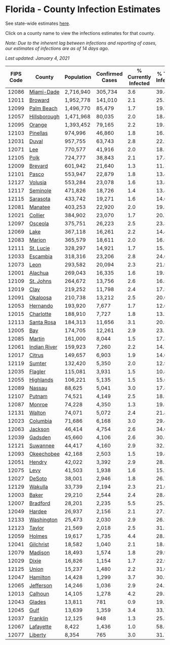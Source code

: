 # Florida - County Infection Estimates

See state-wide estimates [here](/infections/us-fl).

Click on a county name to view the infections estimates for that county.

*Note: Due to the inherent lag between infections and reporting of cases, our estimates of infections are as of 14 days ago.*

*Last updated: January 4, 2021*

|   FIPS Code |                       County |   Population |   Confirmed Cases |   % Currently Infected |   % Total Infected |
|-------------|------------------------------|--------------|-------------------|------------------------|--------------------|
|       12086 |     [Miami-Dade](miami-dade) |    2,716,940 |           305,734 |                    3.6 |               39.4 |
|       12011 |           [Broward](broward) |    1,952,778 |           141,010 |                    2.1 |               25.2 |
|       12099 |     [Palm Beach](palm-beach) |    1,496,770 |            85,479 |                    1.7 |               19.7 |
|       12057 | [Hillsborough](hillsborough) |    1,471,968 |            80,035 |                    2.0 |               18.4 |
|       12095 |             [Orange](orange) |    1,393,452 |            79,165 |                    2.2 |               19.3 |
|       12103 |         [Pinellas](pinellas) |      974,996 |            46,860 |                    1.8 |               16.1 |
|       12031 |               [Duval](duval) |      957,755 |            63,743 |                    2.8 |               22.2 |
|       12071 |                   [Lee](lee) |      770,577 |            41,916 |                    2.0 |               18.5 |
|       12105 |                 [Polk](polk) |      724,777 |            38,843 |                    2.1 |               17.8 |
|       12009 |           [Brevard](brevard) |      601,942 |            21,640 |                    1.3 |               11.7 |
|       12101 |               [Pasco](pasco) |      553,947 |            22,879 |                    1.8 |               13.4 |
|       12127 |           [Volusia](volusia) |      553,284 |            23,078 |                    1.6 |               13.8 |
|       12117 |         [Seminole](seminole) |      471,826 |            18,726 |                    1.4 |               13.4 |
|       12115 |         [Sarasota](sarasota) |      433,742 |            19,271 |                    1.6 |               14.6 |
|       12081 |           [Manatee](manatee) |      403,253 |            22,920 |                    2.0 |               19.3 |
|       12021 |           [Collier](collier) |      384,902 |            23,070 |                    1.7 |               20.7 |
|       12097 |           [Osceola](osceola) |      375,751 |            26,223 |                    2.5 |               23.3 |
|       12069 |                 [Lake](lake) |      367,118 |            16,261 |                    2.2 |               14.4 |
|       12083 |             [Marion](marion) |      365,579 |            18,611 |                    2.0 |               16.5 |
|       12111 |       [St. Lucie](st.-lucie) |      328,297 |            14,921 |                    1.7 |               15.1 |
|       12033 |         [Escambia](escambia) |      318,316 |            23,206 |                    2.8 |               24.6 |
|       12073 |                 [Leon](leon) |      293,582 |            20,094 |                    2.3 |               21.9 |
|       12001 |           [Alachua](alachua) |      269,043 |            16,335 |                    1.6 |               19.5 |
|       12109 |       [St. Johns](st.-johns) |      264,672 |            13,756 |                    2.6 |               16.5 |
|       12019 |                 [Clay](clay) |      219,252 |            11,798 |                    2.4 |               17.3 |
|       12091 |         [Okaloosa](okaloosa) |      210,738 |            13,212 |                    2.5 |               20.0 |
|       12053 |         [Hernando](hernando) |      193,920 |             7,677 |                    1.7 |               12.6 |
|       12015 |       [Charlotte](charlotte) |      188,910 |             7,727 |                    1.8 |               13.2 |
|       12113 |     [Santa Rosa](santa-rosa) |      184,313 |            11,656 |                    3.1 |               20.5 |
|       12005 |                   [Bay](bay) |      174,705 |            12,261 |                    2.9 |               23.1 |
|       12085 |             [Martin](martin) |      161,000 |             8,044 |                    1.5 |               17.3 |
|       12061 | [Indian River](indian-river) |      159,923 |             7,260 |                    2.2 |               14.7 |
|       12017 |             [Citrus](citrus) |      149,657 |             6,903 |                    1.9 |               14.6 |
|       12119 |             [Sumter](sumter) |      132,420 |             5,350 |                    2.0 |               12.9 |
|       12035 |           [Flagler](flagler) |      115,081 |             3,931 |                    1.5 |               10.8 |
|       12055 |       [Highlands](highlands) |      106,221 |             5,135 |                    1.5 |               15.6 |
|       12089 |             [Nassau](nassau) |       88,625 |             5,041 |                    3.0 |               17.8 |
|       12107 |             [Putnam](putnam) |       74,521 |             4,149 |                    2.5 |               18.5 |
|       12087 |             [Monroe](monroe) |       74,228 |             4,350 |                    1.3 |               19.5 |
|       12131 |             [Walton](walton) |       74,071 |             5,072 |                    2.4 |               21.8 |
|       12023 |         [Columbia](columbia) |       71,686 |             6,168 |                    3.0 |               29.4 |
|       12063 |           [Jackson](jackson) |       46,414 |             4,754 |                    2.6 |               34.0 |
|       12039 |           [Gadsden](gadsden) |       45,660 |             4,106 |                    2.6 |               30.5 |
|       12121 |         [Suwannee](suwannee) |       44,417 |             4,160 |                    2.9 |               32.2 |
|       12093 |     [Okeechobee](okeechobee) |       42,168 |             2,503 |                    1.5 |               19.8 |
|       12051 |             [Hendry](hendry) |       42,022 |             3,392 |                    2.9 |               28.1 |
|       12075 |                 [Levy](levy) |       41,503 |             1,938 |                    1.6 |               15.2 |
|       12027 |             [DeSoto](desoto) |       38,001 |             2,946 |                    1.8 |               26.7 |
|       12129 |           [Wakulla](wakulla) |       33,739 |             2,194 |                    2.3 |               21.0 |
|       12003 |               [Baker](baker) |       29,210 |             2,544 |                    2.4 |               28.4 |
|       12007 |         [Bradford](bradford) |       28,201 |             2,235 |                    5.5 |               25.2 |
|       12049 |             [Hardee](hardee) |       26,937 |             2,156 |                    2.1 |               27.2 |
|       12133 |     [Washington](washington) |       25,473 |             2,030 |                    2.9 |               26.2 |
|       12123 |             [Taylor](taylor) |       21,569 |             2,018 |                    2.5 |               31.2 |
|       12059 |             [Holmes](holmes) |       19,617 |             1,735 |                    4.4 |               28.3 |
|       12041 |       [Gilchrist](gilchrist) |       18,582 |             1,040 |                    2.1 |               18.5 |
|       12079 |           [Madison](madison) |       18,493 |             1,574 |                    1.8 |               29.9 |
|       12029 |               [Dixie](dixie) |       16,826 |             1,154 |                    1.7 |               22.9 |
|       12125 |               [Union](union) |       15,237 |             1,480 |                    2.2 |               31.0 |
|       12047 |         [Hamilton](hamilton) |       14,428 |             1,299 |                    3.7 |               30.5 |
|       12065 |       [Jefferson](jefferson) |       14,246 |             1,036 |                    2.9 |               24.2 |
|       12013 |           [Calhoun](calhoun) |       14,105 |             1,278 |                    4.2 |               29.2 |
|       12043 |             [Glades](glades) |       13,811 |               781 |                    0.9 |               19.7 |
|       12045 |                 [Gulf](gulf) |       13,639 |             1,359 |                    3.4 |               33.7 |
|       12037 |         [Franklin](franklin) |       12,125 |               948 |                    1.3 |               25.3 |
|       12067 |       [Lafayette](lafayette) |        8,422 |             1,436 |                    1.0 |               58.5 |
|       12077 |           [Liberty](liberty) |        8,354 |               765 |                    3.0 |               31.7 |